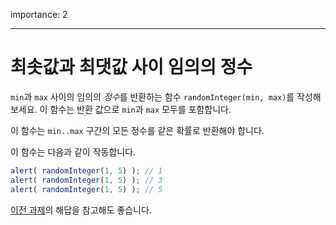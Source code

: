 importance: 2

---

# 최솟값과 최댓값 사이 임의의 정수

`min`과 `max` 사이의 임의의 *정수*를 반환하는 함수 `randomInteger(min, max)`를 작성해보세요. 이 함수는 반환 값으로 `min`과 `max` 모두를 포함합니다.

이 함수는 `min..max` 구간의 모든 정수를 같은 확률로 반환해야 합니다.


이 함수는 다음과 같이 작동합니다.

```js
alert( randomInteger(1, 5) ); // 1
alert( randomInteger(1, 5) ); // 3
alert( randomInteger(1, 5) ); // 5
```

[이전 과제](info:task/random-min-max)의 해답을 참고해도 좋습니다.
